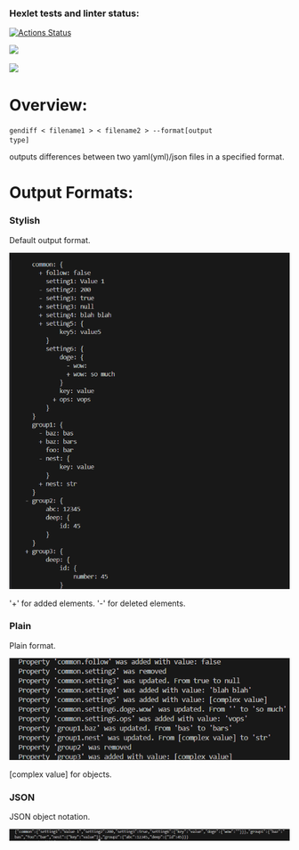 ### Hexlet tests and linter status:
[![Actions Status](https://github.com/Mikhail-Makharia-1105o/frontend-project-46/actions/workflows/hexlet-check.yml/badge.svg)](https://github.com/Mikhail-Makharia-1105o/frontend-project-46/actions)

<a href="https://codeclimate.com/github/Mikhail-Makharia-1105o/frontend-project-46/maintainability"><img src="https://api.codeclimate.com/v1/badges/af84823b83cb3d3df30f/maintainability" /></a>

<a href="https://codeclimate.com/github/Mikhail-Makharia-1105o/frontend-project-46/test_coverage"><img src="https://api.codeclimate.com/v1/badges/af84823b83cb3d3df30f/test_coverage" /></a>

<h1>Overview:</h1>

<code>gendiff < filename1 > < filename2 > --format[output type]</code>

outputs differences between two yaml(yml)/json files in a specified format.

<h1>Output Formats:</h1>

<h3>Stylish</h3>

Default output format.

![stylish diff](fixtures/image.png)

'+' for added elements.
'-' for deleted elements.

<h3>Plain</h3>

Plain format.

![plain diff](fixtures/image-1.png)

[complex value] for objects.

<h3>JSON</h3>

JSON object notation.

![JSON diff](fixtures/image-2.png)